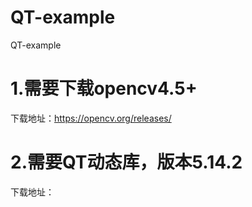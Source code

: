 # QT-example
QT-example

# 1.需要下载opencv4.5+
  下载地址：https://opencv.org/releases/
# 2.需要QT动态库，版本5.14.2
  下载地址：
